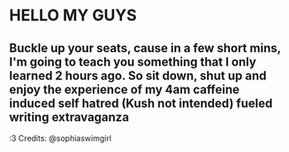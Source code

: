 # HELLO MY GUYS
## Buckle up your seats, cause in a few short mins, I'm going to teach you something that I only learned 2 hours ago. So sit down, shut up and enjoy the experience of my 4am caffeine induced self hatred (Kush not intended) fueled writing extravaganza
:3
Credits: @sophiaswimgirl

